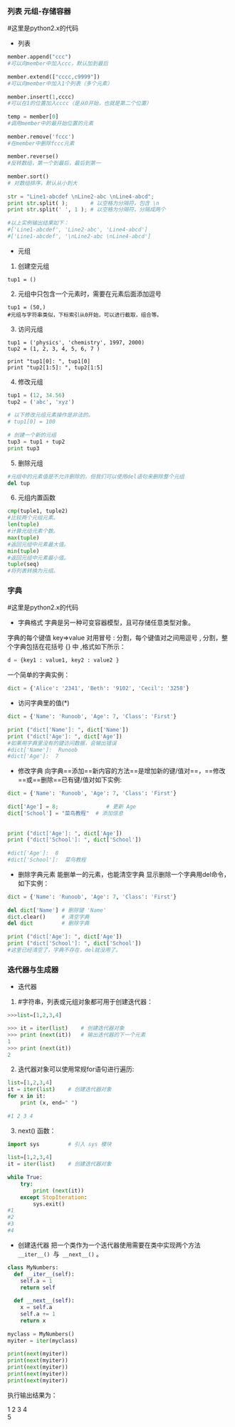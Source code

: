 ### 列表 元组-存储容器
#这里是python2.x的代码
- 列表
```python
member.append("ccc")
#可以向member中加入ccc，默认加到最后
 
member.extend(["cccc,c9999"])
#可以向member中加入1个列表（多个元素）
 
member.insert(1,cccc)
#可以在1的位置加入cccc（是从0开始，也就是第二个位置）
 
temp = member[0]
#调用member中的最开始位置的元素
 
member.remove('fccc')
#在member中删除fccc元素
 
member.reverse()
#反转数组，第一个到最后，最后到第一
 
member.sort()
# 对数组排序，默认从小到大
 
str = "Line1-abcdef \nLine2-abc \nLine4-abcd";
print str.split( );       # 以空格为分隔符，包含 \n
print str.split(' ', 1 ); # 以空格为分隔符，分隔成两个
 
#以上实例输出结果如下：
#['Line1-abcdef', 'Line2-abc', 'Line4-abcd']
#['Line1-abcdef', '\nLine2-abc \nLine4-abcd']
```
- 元组  
1. 创建空元组
```
tup1 = ()
```
2. 元组中只包含一个元素时，需要在元素后面添加逗号
```
tup1 = (50,)
#元组与字符串类似，下标索引从0开始，可以进行截取，组合等。
```
3. 访问元组
```
tup1 = ('physics', 'chemistry', 1997, 2000)
tup2 = (1, 2, 3, 4, 5, 6, 7 )
 
print "tup1[0]: ", tup1[0]
print "tup2[1:5]: ", tup2[1:5]
```
4. 修改元组
```python
tup1 = (12, 34.56)
tup2 = ('abc', 'xyz')
 
# 以下修改元组元素操作是非法的。
# tup1[0] = 100
 
# 创建一个新的元组
tup3 = tup1 + tup2
print tup3
```
5. 删除元组  
```python
#元组中的元素值是不允许删除的，但我们可以使用del语句来删除整个元组
del tup
```
6. 元组内置函数
```python
cmp(tuple1, tuple2)
#比较两个元组元素。
len(tuple)
#计算元组元素个数。
max(tuple)
#返回元组中元素最大值。
min(tuple)
#返回元组中元素最小值。
tuple(seq)
#将列表转换为元组。
```
### 字典
#这里是python2.x的代码
- 字典格式 
字典是另一种可变容器模型，且可存储任意类型对象。
 
字典的每个键值 key=>value 对用冒号 : 分割，每个键值对之间用逗号 , 分割，整个字典包括在花括号 {} 中 ,格式如下所示：
```python
d = {key1 : value1, key2 : value2 }
```
一个简单的字典实例：
```python
dict = {'Alice': '2341', 'Beth': '9102', 'Cecil': '3258'}
```
- 访问字典里的值(*)
```python
dict = {'Name': 'Runoob', 'Age': 7, 'Class': 'First'}
 
print ("dict['Name']: ", dict['Name'])
print ("dict['Age']: ", dict['Age'])
#如果用字典里没有的键访问数据，会输出错误
#dict['Name']:  Runoob
#dict['Age']:  7
```
- 修改字典 
向字典==添加==新内容的方法==是增加新的键/值对==，==修改==或==删除==已有键/值对如下实例:
```python
dict = {'Name': 'Runoob', 'Age': 7, 'Class': 'First'}
 
dict['Age'] = 8;               # 更新 Age
dict['School'] = "菜鸟教程"  # 添加信息
 
 
print ("dict['Age']: ", dict['Age'])
print ("dict['School']: ", dict['School'])
 
#dict['Age']:  8
#dict['School']:  菜鸟教程
```
- 删除字典元素 
能删单一的元素，也能清空字典
显示删除一个字典用del命令，如下实例：
```python
dict = {'Name': 'Runoob', 'Age': 7, 'Class': 'First'}
 
del dict['Name'] # 删除键 'Name'
dict.clear()     # 清空字典
del dict         # 删除字典
 
print ("dict['Age']: ", dict['Age'])
print ("dict['School']: ", dict['School'])
#这里已经清空了，字典不存在，del就没用了。
```
### 迭代器与生成器 
- 迭代器 
1. #字符串，列表或元组对象都可用于创建迭代器：
```python
>>>list=[1,2,3,4]

>>> it = iter(list)    # 创建迭代器对象
>>> print (next(it))   # 输出迭代器的下一个元素
1
>>> print (next(it))
2
```
2. 迭代器对象可以使用常规for语句进行遍历:
```python
list=[1,2,3,4]
it = iter(list)    # 创建迭代器对象
for x in it:
    print (x, end=" ")
 
#1 2 3 4
```
3. next() 函数：
```python
import sys         # 引入 sys 模块
 
list=[1,2,3,4]
it = iter(list)    # 创建迭代器对象
 
while True:
    try:
        print (next(it))
    except StopIteration:
        sys.exit()
#1
#2
#3
#4
```
- 创建迭代器
把一个类作为一个迭代器使用需要在类中实现两个方法 ```__iter__() ```与``` __next__()``` 。
```python
class MyNumbers:
  def __iter__(self):
    self.a = 1
    return self
 
  def __next__(self):
    x = self.a
    self.a += 1
    return x
 
myclass = MyNumbers()
myiter = iter(myclass)
 
print(next(myiter))
print(next(myiter))
print(next(myiter))
print(next(myiter))
print(next(myiter))
```
执行输出结果为：
 
1 
2 
3 
4  
5 
